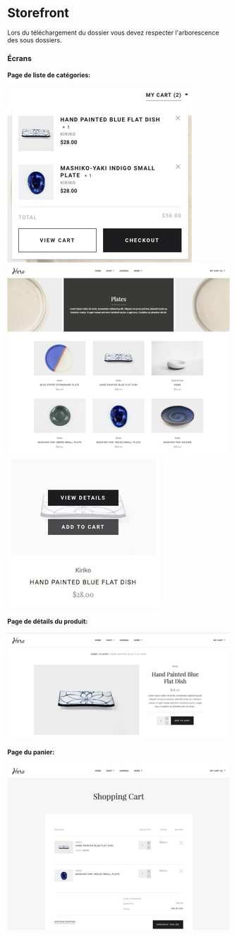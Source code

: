 # Storefront

Lors du téléchargement du dossier vous devez respecter l'arborescence des sous dossiers.

### Écrans
#### Page de liste de catégories:
![](./screens/desktop/cart-popup.png)
![](./screens/desktop/category-page.png)
![](./screens/desktop/product-tile-overlay.png)

#### Page de détails du produit:
![](./screens/desktop/product-details.png)

#### Page du panier:
![](./screens/desktop/cart.png)
